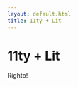 ```yaml
---
layout: default.html
title: 11ty + Lit
---
```


# 11ty + Lit

<my-greeting name="friend">Righto!</my-greeting>